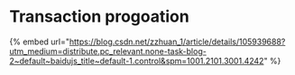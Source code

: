# Transaction progoation

{% embed url="https://blog.csdn.net/zzhuan_1/article/details/105939688?utm_medium=distribute.pc_relevant.none-task-blog-2~default~baidujs_title~default-1.control&spm=1001.2101.3001.4242" %}

